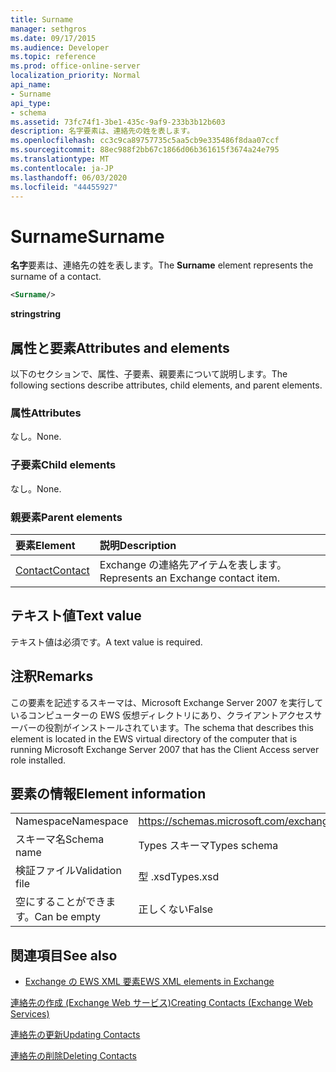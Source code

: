 ```yaml
---
title: Surname
manager: sethgros
ms.date: 09/17/2015
ms.audience: Developer
ms.topic: reference
ms.prod: office-online-server
localization_priority: Normal
api_name:
- Surname
api_type:
- schema
ms.assetid: 73fc74f1-3be1-435c-9af9-233b3b12b603
description: 名字要素は、連絡先の姓を表します。
ms.openlocfilehash: cc3c9ca89757735c5aa5cb9e335486f8daa07ccf
ms.sourcegitcommit: 88ec988f2bb67c1866d06b361615f3674a24e795
ms.translationtype: MT
ms.contentlocale: ja-JP
ms.lasthandoff: 06/03/2020
ms.locfileid: "44455927"
---
```

# <a name="surname"></a><span data-ttu-id="0c349-103">Surname</span><span class="sxs-lookup"><span data-stu-id="0c349-103">Surname</span></span>

<span data-ttu-id="0c349-104">**名字**要素は、連絡先の姓を表します。</span><span class="sxs-lookup"><span data-stu-id="0c349-104">The **Surname** element represents the surname of a contact.</span></span> 
  
```xml
<Surname/>
```

 <span data-ttu-id="0c349-105">**string**</span><span class="sxs-lookup"><span data-stu-id="0c349-105">**string**</span></span>
## <a name="attributes-and-elements"></a><span data-ttu-id="0c349-106">属性と要素</span><span class="sxs-lookup"><span data-stu-id="0c349-106">Attributes and elements</span></span>

<span data-ttu-id="0c349-107">以下のセクションで、属性、子要素、親要素について説明します。</span><span class="sxs-lookup"><span data-stu-id="0c349-107">The following sections describe attributes, child elements, and parent elements.</span></span>
  
### <a name="attributes"></a><span data-ttu-id="0c349-108">属性</span><span class="sxs-lookup"><span data-stu-id="0c349-108">Attributes</span></span>

<span data-ttu-id="0c349-109">なし。</span><span class="sxs-lookup"><span data-stu-id="0c349-109">None.</span></span>
  
### <a name="child-elements"></a><span data-ttu-id="0c349-110">子要素</span><span class="sxs-lookup"><span data-stu-id="0c349-110">Child elements</span></span>

<span data-ttu-id="0c349-111">なし。</span><span class="sxs-lookup"><span data-stu-id="0c349-111">None.</span></span>
  
### <a name="parent-elements"></a><span data-ttu-id="0c349-112">親要素</span><span class="sxs-lookup"><span data-stu-id="0c349-112">Parent elements</span></span>

|<span data-ttu-id="0c349-113">**要素**</span><span class="sxs-lookup"><span data-stu-id="0c349-113">**Element**</span></span>|<span data-ttu-id="0c349-114">**説明**</span><span class="sxs-lookup"><span data-stu-id="0c349-114">**Description**</span></span>|
|:-----|:-----|
|[<span data-ttu-id="0c349-115">Contact</span><span class="sxs-lookup"><span data-stu-id="0c349-115">Contact</span></span>](contact.md) <br/> |<span data-ttu-id="0c349-116">Exchange の連絡先アイテムを表します。</span><span class="sxs-lookup"><span data-stu-id="0c349-116">Represents an Exchange contact item.</span></span>  <br/> |
   
## <a name="text-value"></a><span data-ttu-id="0c349-117">テキスト値</span><span class="sxs-lookup"><span data-stu-id="0c349-117">Text value</span></span>

<span data-ttu-id="0c349-118">テキスト値は必須です。</span><span class="sxs-lookup"><span data-stu-id="0c349-118">A text value is required.</span></span>
  
## <a name="remarks"></a><span data-ttu-id="0c349-119">注釈</span><span class="sxs-lookup"><span data-stu-id="0c349-119">Remarks</span></span>

<span data-ttu-id="0c349-120">この要素を記述するスキーマは、Microsoft Exchange Server 2007 を実行しているコンピューターの EWS 仮想ディレクトリにあり、クライアントアクセスサーバーの役割がインストールされています。</span><span class="sxs-lookup"><span data-stu-id="0c349-120">The schema that describes this element is located in the EWS virtual directory of the computer that is running Microsoft Exchange Server 2007 that has the Client Access server role installed.</span></span>
  
## <a name="element-information"></a><span data-ttu-id="0c349-121">要素の情報</span><span class="sxs-lookup"><span data-stu-id="0c349-121">Element information</span></span>

|||
|:-----|:-----|
|<span data-ttu-id="0c349-122">Namespace</span><span class="sxs-lookup"><span data-stu-id="0c349-122">Namespace</span></span>  <br/> |https://schemas.microsoft.com/exchange/services/2006/types  <br/> |
|<span data-ttu-id="0c349-123">スキーマ名</span><span class="sxs-lookup"><span data-stu-id="0c349-123">Schema name</span></span>  <br/> |<span data-ttu-id="0c349-124">Types スキーマ</span><span class="sxs-lookup"><span data-stu-id="0c349-124">Types schema</span></span>  <br/> |
|<span data-ttu-id="0c349-125">検証ファイル</span><span class="sxs-lookup"><span data-stu-id="0c349-125">Validation file</span></span>  <br/> |<span data-ttu-id="0c349-126">型 .xsd</span><span class="sxs-lookup"><span data-stu-id="0c349-126">Types.xsd</span></span>  <br/> |
|<span data-ttu-id="0c349-127">空にすることができます。</span><span class="sxs-lookup"><span data-stu-id="0c349-127">Can be empty</span></span>  <br/> |<span data-ttu-id="0c349-128">正しくない</span><span class="sxs-lookup"><span data-stu-id="0c349-128">False</span></span>  <br/> |
   
## <a name="see-also"></a><span data-ttu-id="0c349-129">関連項目</span><span class="sxs-lookup"><span data-stu-id="0c349-129">See also</span></span>



- [<span data-ttu-id="0c349-130">Exchange の EWS XML 要素</span><span class="sxs-lookup"><span data-stu-id="0c349-130">EWS XML elements in Exchange</span></span>](ews-xml-elements-in-exchange.md)


[<span data-ttu-id="0c349-131">連絡先の作成 (Exchange Web サービス)</span><span class="sxs-lookup"><span data-stu-id="0c349-131">Creating Contacts (Exchange Web Services)</span></span>](https://msdn.microsoft.com/library/4845917e-70d1-481c-bbd7-011ec6571789%28Office.15%29.aspx)
  
[<span data-ttu-id="0c349-132">連絡先の更新</span><span class="sxs-lookup"><span data-stu-id="0c349-132">Updating Contacts</span></span>](https://msdn.microsoft.com/library/9a865953-b94a-4229-b632-2dee433314be%28Office.15%29.aspx)
  
[<span data-ttu-id="0c349-133">連絡先の削除</span><span class="sxs-lookup"><span data-stu-id="0c349-133">Deleting Contacts</span></span>](https://msdn.microsoft.com/library/fcc3dc84-cd3e-455e-a1a7-ae6921c9b588%28Office.15%29.aspx)

